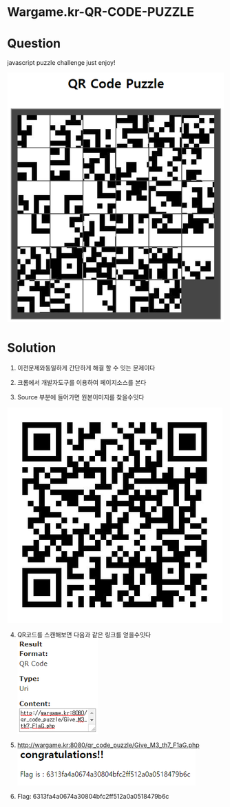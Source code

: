 # Wargame.kr-QR-CODE-PUZZLE


# Question
javascript puzzle challenge
just enjoy!

![Question](./question.PNG)

# Solution
1. 이전문제와동일하게 간단하게 해결 할 수 잇는 문제이다

2. 크롬에서 개발자도구를 이용하여 페이지소스를 본다

3. Source 부분에 들어가면 원본이미지를 찾을수잇다 

![원본이미지](./qr.png)

4. QR코드를 스캔해보면 다음과 같은 링크를 얻을수잇다 
![QR스캔](./result.PNG)

5. http://wargame.kr:8080/qr_code_puzzle/Give_M3_th7_F1aG.php
![정답](./answer.PNG)

6. Flag: 6313fa4a0674a30804bfc2ff512a0a0518479b6c
